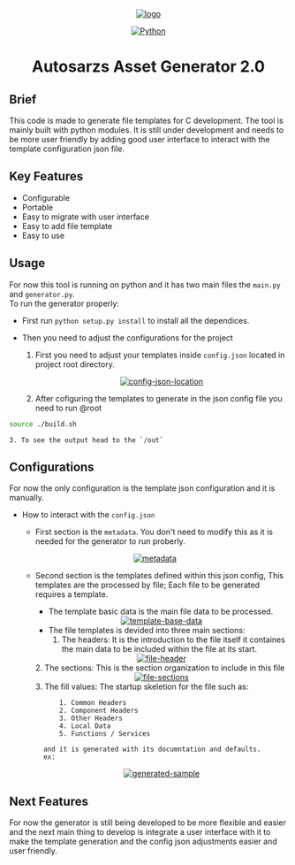<div align="center">  
<a href="https://ibb.co/y48Nh9g"><img src="https://i.ibb.co/jJL8VN3/logo.png" alt="logo" border="0" /> </a>  

  <a href="https://www.python.org"><img src="https://img.shields.io/badge/Python-FFD43B?style=for-the-badge&logo=python&logoColor=blue" alt="Python"></a>  
</div>  
<div align="center">  

# Autosarzs Asset Generator 2.0  
</div>  

## Brief  
This code is made to generate file templates for C development. The tool is mainly built with python modules.
It is still under development and needs to be more user friendly by adding good user interface to interact with the template configuration json file. 

## Key Features  
* Configurable
* Portable
* Easy to migrate with user interface 
* Easy to add file template
* Easy to use

## Usage
For now this tool is running on python and it has two main files the `main.py` and `generator.py`.  
To run the generator properly:  

- First run `python setup.py install` to install all the dependices.  

- Then you need to adjust the configurations for the project  
    1. First you need to adjust your templates inside `config.json` located in project root directory.  
        <div align="center">  
        <a href="https://imgbb.com/"><img src="https://i.ibb.co/6vcGy3p/config-json-location.png" alt="config-json-location" border="0" /></a>
        </div>  

    2. After cofiguring the templates to generate in the json config file you need to run @root  
    
```bash
source ./build.sh
```  

    3. To see the output head to the `/out`

## Configurations  
For now the only configuration is the template json configuration and it is manually.
- How to interact with the `config.json`  
    - First section is the `metadata`. You don't need to modify this as it is needed for the generator to run proberly.
    <div align="center">  

    <a href="https://imgbb.com/"><img src="https://i.ibb.co/qDRv0pm/metadata.png" alt="metadata" border="0" /></a>
    </div>  

    - Second section is the templates defined within this json config, This templates are the processed by file; Each file to be generated requires a template.
        -   The template basic data is the main file data to be processed.
        <div align="center">  
        <a href="https://imgbb.com/"><img src="https://i.ibb.co/qdYFsjH/template-base-data.png" alt="template-base-data" border="0" /></a>
        </div>

        - The file templates is devided into three main sections:  
            1. The headers: It is the introduction to the file itself it containes the main data to be included within the file at its start.
        <div align="center">  
        <a href="https://ibb.co/1ZCSBbS"><img src="https://i.ibb.co/gy0nQ6n/file-header.png" alt="file-header" border="0" /></a>
        </div>
            2. The sections: This is the section organization to include in this file  
        <div align="center">  
        <a href="https://ibb.co/xXw2g9C"><img src="https://i.ibb.co/jbq8w06/file-sections.png" alt="file-sections" border="0" /></a>
        </div> 
            3. The fill values: The startup skeletion for the file such as:  
            
                1. Common Headers  
                2. Component Headers  
                3. Other Headers  
                4. Local Data  
                5. Functions / Services  

            and it is generated with its documntation and defaults.  
            ex:
        <div align="center">  
        <a href="https://ibb.co/d208jBn"><img src="https://i.ibb.co/mqCfbJQ/generated-sample.png" alt="generated-sample" border="0" /></a>
        </div>   
        
## Next Features  

For now the generator is still being developed to be more flexible and easier and the next main thing to develop is integrate a user interface with it to make the template generation and the config json adjustments easier and user friendly. 